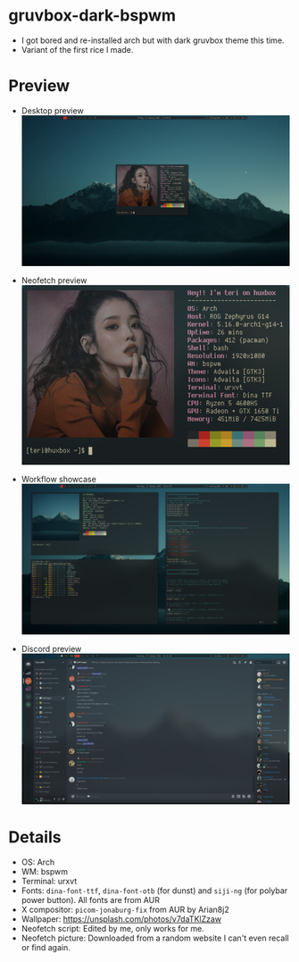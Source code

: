 # gruvbox-dark-bspwm
* I got bored and re-installed arch but with dark gruvbox theme this time.
* Variant of the first rice I made.

# Preview
* Desktop preview
![](assets/desktop-ss.png?raw=true)

* Neofetch preview
![](assets/neofetch.png?raw=true)

* Workflow showcase
![](assets/apps-ss.png?raw=true)

* Discord preview
![](assets/discord-ss.png?raw=true)

# Details
* OS: Arch
* WM: bspwm
* Terminal: urxvt
* Fonts: `dina-font-ttf`, `dina-font-otb` (for dunst) and `siji-ng` (for polybar power button).
All fonts are from AUR
* X compositor: `picom-jonaburg-fix` from AUR by Arian8j2
* Wallpaper: https://unsplash.com/photos/v7daTKlZzaw
* Neofetch script: Edited by me, only works for me.
* Neofetch picture: Downloaded from a random website I can't even recall or find again.
